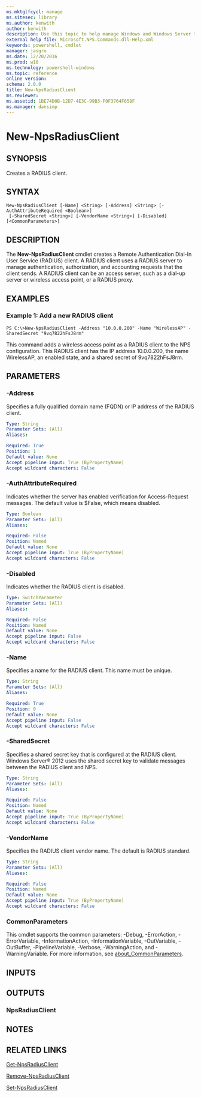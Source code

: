 ```yaml
---
ms.mktglfcycl: manage
ms.sitesec: library
ms.author: kenwith
author: kenwith
description: Use this topic to help manage Windows and Windows Server technologies with Windows PowerShell.
external help file: Microsoft.NPS.Commands.dll-Help.xml
keywords: powershell, cmdlet
manager: jasgro
ms.date: 12/20/2016
ms.prod: w10
ms.technology: powershell-windows
ms.topic: reference
online version: 
schema: 2.0.0
title: New-NpsRadiusClient
ms.reviewer:
ms.assetid: 1BE74D0B-12D7-4E3C-99B3-F0F3764F658F
ms.manager: dansimp
---
```


# New-NpsRadiusClient

## SYNOPSIS
Creates a RADIUS client.

## SYNTAX

```
New-NpsRadiusClient [-Name] <String> [-Address] <String> [-AuthAttributeRequired <Boolean>]
 [-SharedSecret <String>] [-VendorName <String>] [-Disabled] [<CommonParameters>]
```

## DESCRIPTION
The **New-NpsRadiusClient** cmdlet creates a Remote Authentication Dial-In User Service (RADIUS) client.
A RADIUS client uses a RADIUS server to manage authentication, authorization, and accounting requests that the client sends.
A RADIUS client can be an access server, such as a dial-up server or wireless access point, or a RADIUS proxy.

## EXAMPLES

### Example 1: Add a new RADIUS client
```
PS C:\>New-NpsRadiusClient -Address "10.0.0.200" -Name "WirelessAP" -SharedSecret "9vq7822hFsJ8rm"
```

This command adds a wireless access point as a RADIUS client to the NPS configuration.
This RADIUS client has the IP address 10.0.0.200, the name WirelessAP, an enabled state, and a shared secret of 9vq7822hFsJ8rm.

## PARAMETERS

### -Address
Specifies a fully qualified domain name (FQDN) or IP address of the RADIUS client.

```yaml
Type: String
Parameter Sets: (All)
Aliases: 

Required: True
Position: 1
Default value: None
Accept pipeline input: True (ByPropertyName)
Accept wildcard characters: False
```

### -AuthAttributeRequired
Indicates whether the server has enabled verification for Access-Request messages.
The default value is $False, which means disabled.

```yaml
Type: Boolean
Parameter Sets: (All)
Aliases: 

Required: False
Position: Named
Default value: None
Accept pipeline input: True (ByPropertyName)
Accept wildcard characters: False
```

### -Disabled
Indicates whether the RADIUS client is disabled.

```yaml
Type: SwitchParameter
Parameter Sets: (All)
Aliases: 

Required: False
Position: Named
Default value: None
Accept pipeline input: False
Accept wildcard characters: False
```

### -Name
Specifies a name for the RADIUS client.
This name must be unique.

```yaml
Type: String
Parameter Sets: (All)
Aliases: 

Required: True
Position: 0
Default value: None
Accept pipeline input: False
Accept wildcard characters: False
```

### -SharedSecret
Specifies a shared secret key that is configured at the RADIUS client.
Windows Server® 2012 uses the shared secret key to validate messages between the RADIUS client and NPS.

```yaml
Type: String
Parameter Sets: (All)
Aliases: 

Required: False
Position: Named
Default value: None
Accept pipeline input: True (ByPropertyName)
Accept wildcard characters: False
```

### -VendorName
Specifies the RADIUS client vendor name.
The default is RADIUS standard.

```yaml
Type: String
Parameter Sets: (All)
Aliases: 

Required: False
Position: Named
Default value: None
Accept pipeline input: True (ByPropertyName)
Accept wildcard characters: False
```

### CommonParameters
This cmdlet supports the common parameters: -Debug, -ErrorAction, -ErrorVariable, -InformationAction, -InformationVariable, -OutVariable, -OutBuffer, -PipelineVariable, -Verbose, -WarningAction, and -WarningVariable. For more information, see [about_CommonParameters](http://go.microsoft.com/fwlink/?LinkID=113216).

## INPUTS

## OUTPUTS

### NpsRadiusClient

## NOTES

## RELATED LINKS

[Get-NpsRadiusClient](./Get-NpsRadiusClient.md)

[Remove-NpsRadiusClient](./Remove-NpsRadiusClient.md)

[Set-NpsRadiusClient](./Set-NpsRadiusClient.md)

